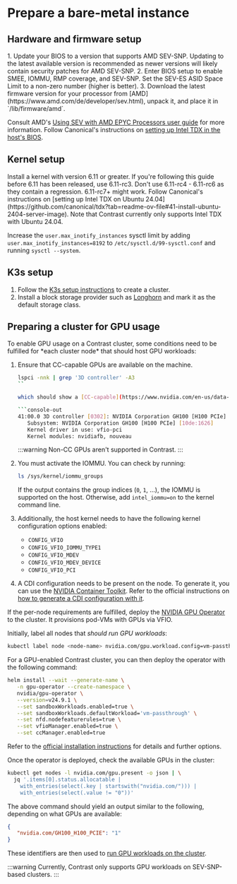 # Prepare a bare-metal instance

## Hardware and firmware setup

<Tabs queryString="vendor">
<TabItem value="amd" label="AMD SEV-SNP">
1. Update your BIOS to a version that supports AMD SEV-SNP. Updating to the latest available version is recommended as newer versions will likely contain security patches for AMD SEV-SNP.
2. Enter BIOS setup to enable SMEE, IOMMU, RMP coverage, and SEV-SNP. Set the SEV-ES ASID Space Limit to a non-zero number (higher is better).
3. Download the latest firmware version for your processor from [AMD](https://www.amd.com/de/developer/sev.html), unpack it, and place it in `/lib/firmware/amd`.

Consult AMD's [Using SEV with AMD EPYC Processors user guide](https://www.amd.com/content/dam/amd/en/documents/epyc-technical-docs/tuning-guides/58207-using-sev-with-amd-epyc-processors.pdf) for more information.
</TabItem>
<TabItem value="intel" label="Intel TDX">
Follow Canonical's instructions on [setting up Intel TDX in the host's BIOS](https://github.com/canonical/tdx?tab=readme-ov-file#43-enable-intel-tdx-in-the-hosts-bios).
</TabItem>
</Tabs>

## Kernel setup

<Tabs queryString="vendor">
<TabItem value="amd" label="AMD SEV-SNP">
Install a kernel with version 6.11 or greater. If you're following this guide before 6.11 has been released, use 6.11-rc3. Don't use 6.11-rc4 - 6.11-rc6 as they contain a regression. 6.11-rc7+ might work.
</TabItem>
<TabItem value="intel" label="Intel TDX">
Follow Canonical's instructions on [setting up Intel TDX on Ubuntu 24.04](https://github.com/canonical/tdx?tab=readme-ov-file#41-install-ubuntu-2404-server-image). Note that Contrast currently only supports Intel TDX with Ubuntu 24.04.
</TabItem>
</Tabs>

Increase the `user.max_inotify_instances` sysctl limit by adding `user.max_inotify_instances=8192` to `/etc/sysctl.d/99-sysctl.conf` and running `sysctl --system`.

## K3s setup

1. Follow the [K3s setup instructions](https://docs.k3s.io/) to create a cluster.
2. Install a block storage provider such as [Longhorn](https://docs.k3s.io/storage#setting-up-longhorn) and mark it as the default storage class.

## Preparing a cluster for GPU usage

<Tabs queryString="vendor">
<TabItem value="amd" label="AMD SEV-SNP">
To enable GPU usage on a Contrast cluster, some conditions need to be fulfilled for *each cluster node* that should host GPU workloads:

1. Ensure that CC-capable GPUs are available on the machine.

   ```sh
   lspci -nnk | grep '3D controller' -A3
   ``

   which should show a [CC-capable](https://www.nvidia.com/en-us/data-center/solutions/confidential-computing/) GPU like the NVIDIA H100:

   ```console-out
   41:00.0 3D controller [0302]: NVIDIA Corporation GH100 [H100 PCIe] [10de:2331] (rev a1)
      Subsystem: NVIDIA Corporation GH100 [H100 PCIe] [10de:1626]
      Kernel driver in use: vfio-pci
      Kernel modules: nvidiafb, nouveau
   ```

   :::warning
   Non-CC GPUs aren't supported in Contrast.
   :::

2. You must activate the IOMMU. You can check by running:

   ```sh
   ls /sys/kernel/iommu_groups
   ```

   If the output contains the group indices (`0`, `1`, ...), the IOMMU is supported on the host.
   Otherwise, add `intel_iommu=on` to the kernel command line.
3. Additionally, the host kernel needs to have the following kernel configuration options enabled:
    - `CONFIG_VFIO`
    - `CONFIG_VFIO_IOMMU_TYPE1`
    - `CONFIG_VFIO_MDEV`
    - `CONFIG_VFIO_MDEV_DEVICE`
    - `CONFIG_VFIO_PCI`
4. A CDI configuration needs to be present on the node. To generate it, you can use the [NVIDIA Container Toolkit](https://docs.nvidia.com/datacenter/cloud-native/container-toolkit/latest/install-guide.html).
   Refer to the official instructions on [how to generate a CDI configuration with it](https://docs.nvidia.com/datacenter/cloud-native/container-toolkit/latest/cdi-support.html).


If the per-node requirements are fulfilled, deploy the [NVIDIA GPU Operator](https://docs.nvidia.com/datacenter/cloud-native/gpu-operator/latest) to the cluster. It provisions pod-VMs with GPUs via VFIO.

Initially, label all nodes that *should run GPU workloads*:

```sh
kubectl label node <node-name> nvidia.com/gpu.workload.config=vm-passthrough
```

For a GPU-enabled Contrast cluster, you can then deploy the operator with the following command:

```sh
helm install --wait --generate-name \
   -n gpu-operator --create-namespace \
   nvidia/gpu-operator \
   --version=v24.9.1 \
   --set sandboxWorkloads.enabled=true \
   --set sandboxWorkloads.defaultWorkload='vm-passthrough' \
   --set nfd.nodefeaturerules=true \
   --set vfioManager.enabled=true \
   --set ccManager.enabled=true
```

Refer to the [official installation instructions](https://docs.nvidia.com/datacenter/cloud-native/gpu-operator/latest/getting-started.html) for details and further options.

Once the operator is deployed, check the available GPUs in the cluster:

```sh
kubectl get nodes -l nvidia.com/gpu.present -o json | \
  jq '.items[0].status.allocatable |
    with_entries(select(.key | startswith("nvidia.com/"))) |
    with_entries(select(.value != "0"))'
```

The above command should yield an output similar to the following, depending on what GPUs are available:

```json
{
   "nvidia.com/GH100_H100_PCIE": "1"
}
```

These identifiers are then used to [run GPU workloads on the cluster](../deployment.md).

</TabItem>
<TabItem value="intel" label="Intel TDX">
:::warning
Currently, Contrast only supports GPU workloads on SEV-SNP-based clusters.
:::
</TabItem>
</Tabs>
